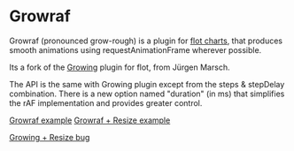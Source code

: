 Growraf
=======

Growraf (pronounced grow-rough) is a plugin for [flot charts](http://www.flotcharts.org), that produces smooth animations using requestAnimationFrame wherever possible.

Its a fork of the [Growing](https://github.com/jumjum123/JUMFlot) plugin for flot, from Jürgen Marsch.

The API is the same with Growing plugin except from the steps & stepDelay combination.
There is a new option named "duration" (in ms) that simplifies the rAF implementation and provides greater control.

[Growraf example](http://htmlpreview.github.io/?https://github.com/thgreasi/growraf/blob/master/examples/growraf.html)
[Growraf + Resize example](http://htmlpreview.github.io/?https://github.com/thgreasi/growraf/blob/master/examples/growrafresize.html)

[Growing + Resize bug](http://htmlpreview.github.io/?https://github.com/thgreasi/growraf/blob/master/examples/resizegrowbug.html)
